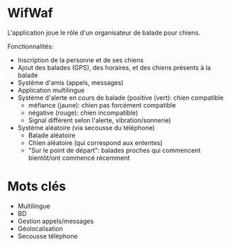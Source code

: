 # WifWaf
L'application joue le rôle d'un organisateur de balade pour chiens.

Fonctionnalités:
- Inscription de la personne et de ses chiens
- Ajout des balades (GPS), des horaires, et des chiens présents à la balade
- Système d'amis (appels, messages)
- Application multilingue
- Système d'alerte en cours de balade (positive (vert): chien compatible
  - méfiance (jaune): chien pas forcément compatible
  - négative (rouge): chien incompatible)
  - Signal différent selon l'alerte, vibration/sonnerie)
- Système aléatoire (via secousse du téléphone)
   - Balade aléatoire
   - Chien aléatoire (qui correspond aux ententes)
   - "Sur le point de départ": balades proches qui commencent bientôt/ont commencé récemment

 # Mots clés
 - Multilingue
 - BD
 - Gestion appels/messages
 - Géolocalisation
 - Secousse téléphone
